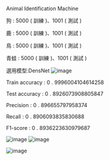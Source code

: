 Animal Identification Machine

狗 : 5000 ( 訓練 )、1001 ( 測試 )

鹿 : 5000 ( 訓練 )、1001 ( 測試 )

鳥 : 5000 ( 訓練 )、1001 ( 測試 )

青蛙 : 5000 ( 訓練 )、1001 ( 測試 )

選用模型:DensNet
![image](https://user-images.githubusercontent.com/78140351/165757398-7c2ad839-af64-42e8-963a-a7432a4e0bd2.png)

Train accuracy : 0 . 9996004104614258

Test accuracy : 0 . 8926073908805847

Precision : 0 . 896655797958374

Recall : 0 . 8906093835830688

F1-score : 0 . 8936223630979687

![image](https://user-images.githubusercontent.com/78140351/165757126-d89d757a-0133-450b-9f12-5d57048c1aa3.png)
![image](https://user-images.githubusercontent.com/78140351/165757171-e452681a-f8aa-459d-8549-513dd2f577fc.png)


![image](https://user-images.githubusercontent.com/78140351/165756383-4e159c5b-65c5-42d5-bf4c-b59e9ce6dd7f.png)
